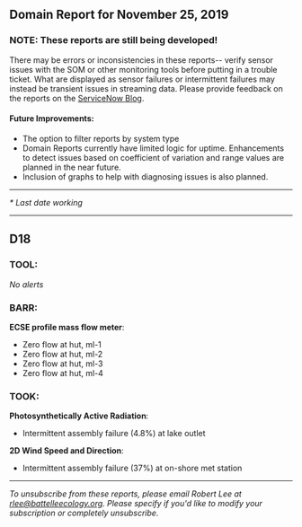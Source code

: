 ## Domain Report for November 25, 2019


### NOTE: These reports are still being developed!
There may be errors or inconsistencies in these reports-- verify sensor issues with the SOM or other monitoring tools before putting in a trouble ticket. What are displayed as sensor failures or intermittent failures may instead be transient issues in streaming data.
Please provide feedback on the reports on the [ServiceNow Blog](https://neon.service-now.com/community?id=community_blog&sys_id=9b4fbe8adbed734017ecf9041d9619be).

#### Future Improvements: 
 - The option to filter reports by system type 
 - Domain Reports currently have limited logic for uptime. Enhancements to detect issues based on coefficient of variation and range values are planned in the near future.
 - Inclusion of graphs to help with diagnosing issues is also planned.

***

_* Last date working_

***
## D18

### TOOL:

_No alerts_

### BARR:

**ECSE profile mass flow meter**:
 - Zero flow at hut, ml-1
 - Zero flow at hut, ml-2
 - Zero flow at hut, ml-3
 - Zero flow at hut, ml-4

### TOOK:

**Photosynthetically Active Radiation**:
 - Intermittent assembly failure (4.8%) at lake outlet

**2D Wind Speed and Direction**:
 - Intermittent assembly failure (37%) at on-shore met station

***

_To unsubscribe from these reports, please email Robert Lee at rlee@battelleecology.org. Please specify if you'd like to modify your subscription or completely unsubscribe._
